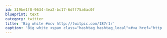 ```yaml
---
id: 319be1f8-9634-4ea2-bc17-6dff75a6ac0f
blueprint: text
category: twitter
title: 'Big white #mcv http://twitpic.com/187r1r'
caption: 'Big white <span class="hashtag hashtag_local">#<a href="http://tweettemp.darylchymko.ca/?tag=mcv">mcv</a> http://twitpic.com/187r1r'
---
```

